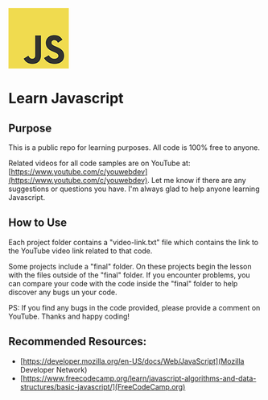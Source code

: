 ![JS](js.png)

# Learn Javascript

## Purpose
This is a public repo for learning purposes. All code is 100% free to anyone.

Related videos for all code samples are on YouTube at: [https://www.youtube.com/c/youwebdev](https://www.youtube.com/c/youwebdev). Let me know if there are any suggestions or questions you have. I'm always glad to help anyone learning Javascript.

## How to Use
Each project folder contains a "video-link.txt" file which contains the link to the YouTube video link related to that code.

Some projects include a "final" folder. On these projects begin the lesson with the files outside of the "final" folder. If you encounter problems, you can compare your code with the code inside the "final" folder to help discover any bugs un your code.

PS: If you find any bugs in the code provided, please provide a comment on YouTube. Thanks and happy coding!

## Recommended Resources:
* [https://developer.mozilla.org/en-US/docs/Web/JavaScript](Mozilla Developer Network)
* [https://www.freecodecamp.org/learn/javascript-algorithms-and-data-structures/basic-javascript/](FreeCodeCamp.org)


